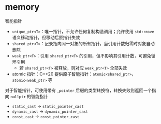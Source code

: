 # memory

智能指针
* `unique_ptr<T>`：唯一指针，不允许任何复制构造调用；允许使用 `std::move` 语义移动指针，但移动后原指针失效
* `shared_ptr<T>`：记录指向同一对象的所有指针，当引用计数归零时对象自动删除
* `weak_ptr<T>`：引用 `shared_ptr<T>` 的引用，但不影响其引用计数，可避免循环引用
    * 若 `shared_ptr<T>` 被释放，则对应 `weak_ptr<T>` 全部失效
* atomic 指针：C++20 提供原子智能指针：`atomic<shared_ptr>`，`atomic<weak_ptr>` 等

对于智能指针，可使用带有 `_pointer` 后缀的类型转换符，转换失败则返回一个指向 `nullptr` 的智能指针
* `static_cast` -> `static_pointer_cast`
* `dynamic_cast` -> `dynamic_pointer_cast`
* `const_cast` -> `const_pointer_cast`
